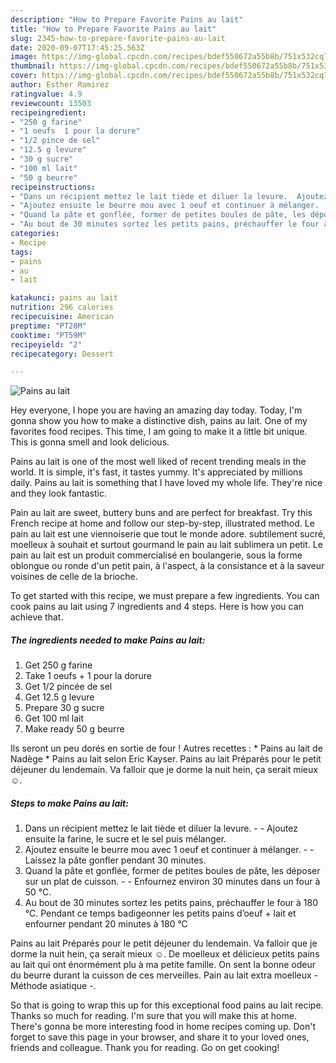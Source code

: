 ```yaml
---
description: "How to Prepare Favorite Pains au lait"
title: "How to Prepare Favorite Pains au lait"
slug: 2345-how-to-prepare-favorite-pains-au-lait
date: 2020-09-07T17:45:25.563Z
image: https://img-global.cpcdn.com/recipes/bdef550672a55b8b/751x532cq70/pains-au-lait-photo-principale-de-la-recette.jpg
thumbnail: https://img-global.cpcdn.com/recipes/bdef550672a55b8b/751x532cq70/pains-au-lait-photo-principale-de-la-recette.jpg
cover: https://img-global.cpcdn.com/recipes/bdef550672a55b8b/751x532cq70/pains-au-lait-photo-principale-de-la-recette.jpg
author: Esther Ramirez
ratingvalue: 4.9
reviewcount: 13503
recipeingredient:
- "250 g farine"
- "1 oeufs  1 pour la dorure"
- "1/2 pince de sel"
- "12.5 g levure"
- "30 g sucre"
- "100 ml lait"
- "50 g beurre"
recipeinstructions:
- "Dans un récipient mettez le lait tiède et diluer la levure.  Ajoutez ensuite la farine, le sucre et le sel puis mélanger."
- "Ajoutez ensuite le beurre mou avec 1 oeuf et continuer à mélanger.  Laissez la pâte gonfler pendant 30 minutes."
- "Quand la pâte et gonflée, former de petites boules de pâte, les déposer sur un plat de cuisson.  Enfournez environ 30 minutes dans un four à 50 °C."
- "Au bout de 30 minutes sortez les petits pains, préchauffer le four à 180 °C. Pendant ce temps badigeonner les petits pains d’oeuf + lait et enfourner pendant 20 minutes à 180 °C"
categories:
- Recipe
tags:
- pains
- au
- lait

katakunci: pains au lait 
nutrition: 296 calories
recipecuisine: American
preptime: "PT28M"
cooktime: "PT59M"
recipeyield: "2"
recipecategory: Dessert

---
```



![Pains au lait](https://img-global.cpcdn.com/recipes/bdef550672a55b8b/751x532cq70/pains-au-lait-photo-principale-de-la-recette.jpg)

Hey everyone, I hope you are having an amazing day today. Today, I'm gonna show you how to make a distinctive dish, pains au lait. One of my favorites food recipes. This time, I am going to make it a little bit unique. This is gonna smell and look delicious.

Pains au lait is one of the most well liked of recent trending meals in the world. It is simple, it's fast, it tastes yummy. It's appreciated by millions daily. Pains au lait is something that I have loved my whole life. They're nice and they look fantastic.

Pain au lait are sweet, buttery buns and are perfect for breakfast. Try this French recipe at home and follow our step-by-step, illustrated method. Le pain au lait est une viennoiserie que tout le monde adore. subtilement sucré, moelleux à souhait et surtout gourmand le pain au lait sublimera un petit. Le pain au lait est un produit commercialisé en boulangerie, sous la forme oblongue ou ronde d&#39;un petit pain, à l&#39;aspect, à la consistance et à la saveur voisines de celle de la brioche.


To get started with this recipe, we must prepare a few ingredients. You can cook pains au lait using 7 ingredients and 4 steps. Here is how you can achieve that.

<!--inarticleads1-->

##### The ingredients needed to make Pains au lait:

1. Get 250 g farine
1. Take 1 oeufs + 1 pour la dorure
1. Get 1/2 pincée de sel
1. Get 12.5 g levure
1. Prepare 30 g sucre
1. Get 100 ml lait
1. Make ready 50 g beurre


Ils seront un peu dorés en sortie de four ! Autres recettes : * Pains au lait de Nadège * Pains au lait selon Eric Kayser. Pains au lait Préparés pour le petit déjeuner du lendemain. Va falloir que je dorme la nuit hein, ça serait mieux ☺. 

<!--inarticleads2-->

##### Steps to make Pains au lait:

1. Dans un récipient mettez le lait tiède et diluer la levure. -  - Ajoutez ensuite la farine, le sucre et le sel puis mélanger.
1. Ajoutez ensuite le beurre mou avec 1 oeuf et continuer à mélanger. -  - Laissez la pâte gonfler pendant 30 minutes.
1. Quand la pâte et gonflée, former de petites boules de pâte, les déposer sur un plat de cuisson. -  - Enfournez environ 30 minutes dans un four à 50 °C.
1. Au bout de 30 minutes sortez les petits pains, préchauffer le four à 180 °C. Pendant ce temps badigeonner les petits pains d’oeuf + lait et enfourner pendant 20 minutes à 180 °C


Pains au lait Préparés pour le petit déjeuner du lendemain. Va falloir que je dorme la nuit hein, ça serait mieux ☺. De moelleux et délicieux petits pains au lait qui ont énormément plu à ma petite famille. On sent la bonne odeur du beurre durant la cuisson de ces merveilles. Pain au lait extra moelleux - Méthode asiatique -. 

So that is going to wrap this up for this exceptional food pains au lait recipe. Thanks so much for reading. I'm sure that you will make this at home. There's gonna be more interesting food in home recipes coming up. Don't forget to save this page in your browser, and share it to your loved ones, friends and colleague. Thank you for reading. Go on get cooking!
